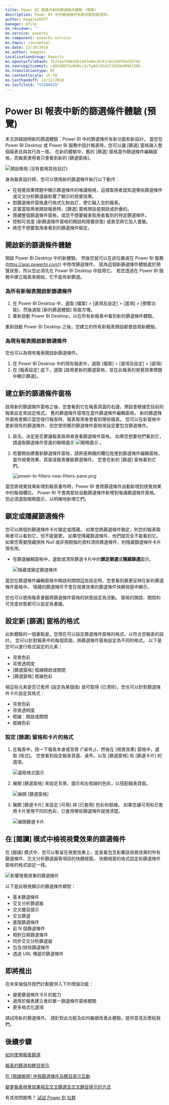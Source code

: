 ```yaml
---
title: Power BI 報表中新的篩選條件體驗 (預覽)
description: Power BI 中的篩選條件有新功能和新設計。
author: maggiesMSFT
manager: kfile
ms.reviewer: ''
ms.service: powerbi
ms.component: powerbi-service
ms.topic: conceptual
ms.date: 12/10/2018
ms.author: maggies
LocalizationGroup: Reports
ms.openlocfilehash: fb25ae7408ddb19d7e8bc9c91c0e1b0f65d2bf42
ms.sourcegitcommit: cd85d88fba0d9cc3c7a4dc03d2f35d2bd096759b
ms.translationtype: HT
ms.contentlocale: zh-TW
ms.lasthandoff: 12/12/2018
ms.locfileid: "53280619"
---
```

# <a name="the-new-filter-experience-in-power-bi-reports-preview"></a>Power BI 報表中新的篩選條件體驗 (預覽)

本文詳細說明新的篩選體驗：Power BI 中的篩選條件有新功能和新設計。 當您在 Power BI Desktop 或 Power BI 服務中設計報表時，您可以讓 [篩選] 窗格融入整個報表且與其行為一致。 在新的體驗中，舊的 [篩選] 窗格當作篩選條件編輯窗格，而報表使用者只會看到新的 [篩選窗格]。 
 
![預設檢視 (沒有套用其他自訂)](media/power-bi-report-filter-preview/power-bi-filter-reading.png)

身為報表設計師，您可以使用新的篩選條件執行以下動作：

- 在視覺效果標題中顯示篩選條件的唯讀檢視，這樣取用者就知道哪些篩選條件或交叉分析篩選器影響了顯示的視覺效果。
- 對篩選條件窗格進行格式化和自訂，使它融入您的報表。
- 定義當取用者開啟報表時，[篩選] 窗格預設是開啟或折疊的。
- 隱藏整個篩選條件窗格，或您不想要報表取用者看到的特定篩選條件。
- 控制可見度 (新篩選條件窗格的開啟和摺疊狀態) 或甚至將它加入書籤。
- 將您不想要取用者看到的篩選條件鎖定。

## <a name="turn-on-the-new-filter-experience"></a>開啟新的篩選條件體驗 

開啟 Power BI Desktop 中的新體驗。 然後您就可以在該位置或在 Power BI 服務 (https://app.powerbi.com)) 中修改篩選條件。 因為這個新篩選條件體驗處於預覽狀態，所以您必須先在 Power BI Desktop 中啟用它。 若您透過在 Power BI 服務中建立報表來開始，它不能有新篩選。

### <a name="turn-on-new-filters-for-all-new-reports"></a>為所有新報表開啟新篩選條件

1. 在 Power BI Desktop 中，選取 [檔案] > [選項及設定] > [選項] > [預覽功能]，然後選取 [新的篩選體驗] 核取方塊。 
2. 重新啟動 Power BI Desktop，以在所有新報表中看到新的篩選條件體驗。

重新啟動 Power BI Desktop 之後，您建立的所有新報表預設都會啟用新體驗。  

### <a name="turn-on-new-filters-for-an-existing-report"></a>為現有報表開啟新篩選條件

您也可以為現有報表開啟新篩選條件。

1. 在 Power BI Desktop 中的現有報表中，選取 [檔案] > [選項及設定] > [選項]
2. 在 [報表設定] 底下，選取 [啟用更新的篩選窗格，並在此報表的視覺效果標題中顯示篩選]。

## <a name="build-the-new-filter-pane"></a>建立新的篩選條件窗格

啟用新的篩選條件窗格之後，您會看到它在報表頁面的右邊，預設會根據您目前的報表設定來設定格式。 舊的篩選條件窗現在當作篩選條件編輯窗格。 新的篩選條件窗格會顯示當您發行報表時，報表取用者會看到哪些報表。 您可以在新窗格中更新現有的篩選條件，但您使用舊的篩選條件窗格來設定要包含篩選條件。

1. 首先，決定是否要讓報表取用者查看篩選條件窗格。 如果您想要他們看到它，請選取篩選條件旁邊的眼睛圖示 ![眼睛圖示](media/power-bi-report-filter-preview/power-bi-filter-off-eye-icon.png) 。

2. 若要開始建置新篩選條件窗格，請將感興趣的欄位拖曳到篩選條件編輯窗格，當作視覺效果、頁面或報表層級篩選條件。 您會在新的 [篩選] 窗格看到它們。

    ![power-bi-filters-new-filters-pane.png](media/power-bi-report-filter-preview/power-bi-filters-new-filters-pane.png)

當您將視覺效果新增到報表畫布時，Power BI 會將篩選條件自動新增到視覺效果中的每個欄位。 Power BI 不會將那些自動篩選條件新增到唯讀篩選條件窗格。 您必須選取眼睛圖示，以明確地新增它們。

 
## <a name="lock-or-hide-filters"></a>鎖定或隱藏篩選條件

您可以將個別篩選條件卡片鎖定或隱藏。 如果您將篩選條件鎖定，則您的報表取用者可以看到它，但不能變更。 如果您隱藏篩選條件，他們就完全不能看到它。 如果您需要隱藏排除 Null 或非預期值的資料清除篩選條件，則隱藏篩選條件卡片很有用。 

- 在篩選編輯窗格中，選取或清除篩選卡片中的**鎖定篩選**或**隱藏篩選**圖示。

   ![隱藏或鎖定篩選條件](media/power-bi-report-filter-preview/power-bi-filter-hide-lock.gif)

當您在篩選條件編輯窗格中開啟和關閉這些設定時，您會看到變更反映在新的篩選條件窗格中。 隱藏的篩選條件不會在視覺效果的篩選條件快顯視窗中顯示。

您也可以使用報表書籤將篩選條件窗格的狀態設定為流動。 窗格的開啟、關閉和可見度狀態都可以設定為書籤。
 
## <a name="format-the-new-filters-pane"></a>設定新 [篩選] 窗格的格式

此新體驗的一個重點是，您現在可以設定篩選條件窗格的格式，以符合您報表的設計。 您可以針對報表中的每個頁面，將篩選條件窗格設定為不同的格式。 以下是您可以進行格式設定的元素： 

- 背景色彩
- 背景透明度
- [篩選窗格] 框線開啟或關閉
- [篩選窗格] 框線色彩

視這些元素是否已套用 (設定為某個值) 或可取得 (已清除)，您也可以針對篩選條件卡片設定其格式： 

- 背景色彩
- 背景透明度
- 框線：開啟或關閉
- 框線色彩

### <a name="set-the-format-for-the-filters-pane-and-cards"></a>設定 [篩選] 窗格和卡片的格式

1. 在報表中，按一下報表本身或背景 (「桌布」)，然後在 [視覺效果] 窗格中，選取 [格式]。 
    您會看到設定報表頁面、桌布，以及 [篩選窗格] 和 [篩選卡片] 的選項。

    ![選取格式圖示](media/power-bi-report-filter-preview/power-bi-filter-format.png)    

1. 展開 [篩選窗格] 來設定背景、圖示和左框線的色彩，以搭配報表頁面。

    ![展開 [篩選窗格]](media/power-bi-report-filter-preview/power-bi-filter-format-pane.png)

1. 展開 [篩選卡片] 來設定 [可用] 與 [已套用] 色彩和框線。 如果您讓可用和已套用卡片使用不同的色彩，已套用哪些篩選條件就很清楚。 
  
    ![展開篩選卡片](media/power-bi-report-filter-preview/power-bi-filter-format-card.png)

## <a name="view-filters-for-a-visual-in-reading-mode"></a>在 [閱讀] 模式中檢視視覺效果的篩選條件

在 [閱讀] 模式中，您可以暫留在視覺效果上，並查看包含影響該視覺效果的所有篩選條件、交叉分析篩選器等項目的快顯視窗。 快顯視窗的格式設定和篩選條件窗格的格式設定一樣。 

![影響視覺效果的篩選條件](media/power-bi-report-filter-preview/power-bi-filter-per-visual.png)

以下是此檢視顯示的篩選條件類型： 
- 基本篩選條件
- 交叉分析篩選器
- 交叉醒目提示 
- 交叉篩選
- 進階篩選條件
- 前 N 個篩選條件
- 相對日期篩選條件
- 同步交叉分析篩選器
- 包含/排除篩選條件
- 透過 URL 傳遞的篩選條件

## <a name="coming-soon"></a>即將推出

在未來幾個月我們計劃要併入下列增強功能：
- 變更篩選條件卡片的能力
- 適用於報表建立者的單一篩選條件窗格體驗 
- 更多格式化選項

請試用新的篩選條件。 請針對此功能及如何繼續改善此體驗，提供意見反應給我們。 

## <a name="next-steps"></a>後續步驟
[如何使用報表篩選](consumer/end-user-report-filter.md)

[報表的篩選和醒目提示](power-bi-reports-filters-and-highlighting.md)

[在 [閱讀檢視] 中與篩選條件及醒目提示互動](consumer/end-user-reading-view.md)

[變更報表視覺效果相互交叉篩選及交叉醒目提示的方式](consumer/end-user-interactions.md)

有其他問題嗎？ [試試 Power BI 社群](http://community.powerbi.com/)

